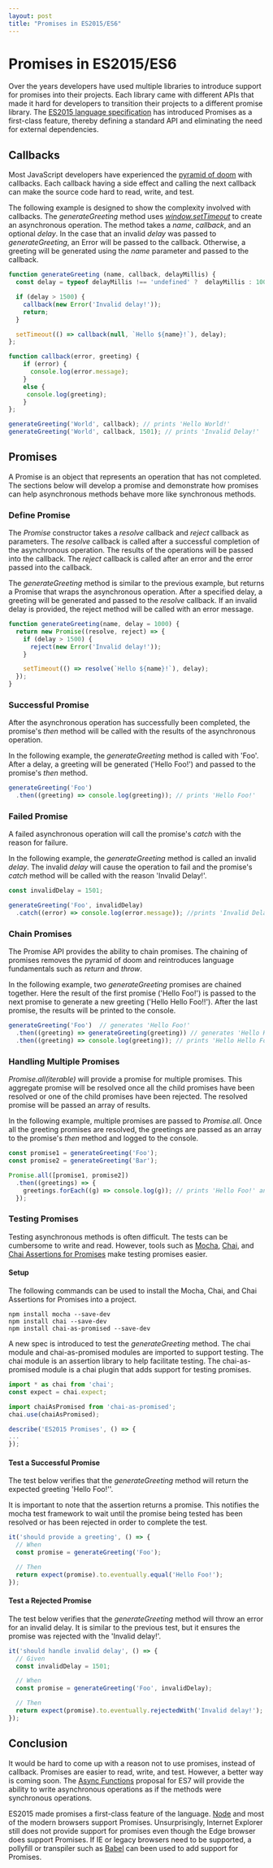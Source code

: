 ```yaml
---
layout: post
title: "Promises in ES2015/ES6"
---
```


# Promises in ES2015/ES6

Over the years developers have used multiple libraries to introduce support for promises into their projects. Each library came with different APIs that made it hard for developers to transition their projects to a different promise library. The [ES2015 language specification](http://www.ecma-international.org/ecma-262/6.0/) has introduced Promises as a first-class feature, thereby defining a standard API and eliminating the need for external dependencies.

## Callbacks
Most JavaScript developers have experienced the [pyramid of doom](http://callbackhell.com) with callbacks. Each callback having a side effect and calling the next callback can make the source code hard to read, write, and test.

The following example is designed to show the complexity involved with callbacks. The _generateGreeting_ method uses [_window.setTimeout_](http://www.w3schools.com/js/js_timing.asp) to create an asynchronous operation. The method takes a _name_, _callback_, and an optional _delay_. In the case that an invalid _delay_ was passed to _generateGreeting_, an Error will be passed to the callback. Otherwise, a greeting will be generated using the _name_ parameter and passed to the callback.   

```javascript
function generateGreeting (name, callback, delayMillis) {
  const delay = typeof delayMillis !== 'undefined' ?  delayMillis : 1000;

  if (delay > 1500) {
    callback(new Error('Invalid delay!'));
    return;
  }

  setTimeout(() => callback(null, `Hello ${name}!`), delay);
};

function callback(error, greeting) {
    if (error) {
      console.log(error.message);
    }
    else {
     console.log(greeting);
    }
};

generateGreeting('World', callback); // prints 'Hello World!'
generateGreeting('World', callback, 1501); // prints 'Invalid Delay!'
```

## Promises
A Promise is an object that represents an operation that has not completed. The sections below will develop a promise and demonstrate how promises can help asynchronous methods behave more like synchronous methods.


### Define Promise
The _Promise_ constructor takes a _resolve_ callback and _reject_ callback as parameters. The _resolve_ callback is called after a successful completion of the asynchronous operation. The results of the operations will be passed into the callback. The _reject_ callback is called after an error and the error passed into the callback.


The _generateGreeting_ method is similar to the previous example, but returns a Promise that wraps the asynchronous operation. After a specified delay, a greeting will be generated and passed to the _resolve_ callback. If an invalid delay is provided, the reject method will be called with an error message.

```javascript
function generateGreeting(name, delay = 1000) {
  return new Promise((resolve, reject) => {
    if (delay > 1500) {
      reject(new Error('Invalid delay!'));
    }

    setTimeout(() => resolve(`Hello ${name}!`), delay);
  });
}
```

### Successful Promise
After the asynchronous operation has successfully been completed, the promise's _then_ method will be called with the results of the asynchronous operation.

In the following example, the _generateGreeting_ method is called with 'Foo'. After a delay, a greeting will be generated ('Hello Foo!') and passed to the promise's _then_ method.

```javascript
generateGreeting('Foo')
  .then((greeting) => console.log(greeting)); // prints 'Hello Foo!'
```

### Failed Promise
A failed asynchronous operation will call the promise's _catch_ with the reason for failure.

In the following example, the _generateGreeting_ method is called an invalid _delay_. The invalid _delay_ will cause the operation to fail and the promise's _catch_ method will be called with the reason 'Invalid Delay!'.

```javascript
const invalidDelay = 1501;

generateGreeting('Foo', invalidDelay)
  .catch((error) => console.log(error.message)); //prints 'Invalid Delay!'
```

### Chain Promises
The Promise API provides the ability to chain promises. The chaining of promises removes the pyramid of doom and reintroduces language fundamentals such as _return_ and _throw_.

In the following example, two _generateGreeting_ promises are chained together. Here the result of the first promise ('Hello Foo!') is passed to the next promise to generate a new greeting ('Hello Hello Foo!!'). After the last promise, the results will be printed to the console.

```javascript
generateGreeting('Foo')  // generates 'Hello Foo!'
  .then((greeting) => generateGreeting(greeting)) // generates 'Hello Hello Foo!!'
  .then((greeting) => console.log(greeting)); // prints 'Hello Hello Foo!!'
```

### Handling Multiple Promises
_Promise.all(iterable)_ will provide a promise for multiple promises. This aggregate promise will be resolved once all the child promises have been resolved or one of the child promises have been rejected. The resolved promise will be passed an array of results.

In the following example, multiple promises are passed to _Promise.all_. Once all the greeting promises are resolved, the greetings are passed as an array to the promise's _then_ method and logged to the console.

```javascript
const promise1 = generateGreeting('Foo');
const promise2 = generateGreeting('Bar');

Promise.all([promise1, promise2])
  .then((greetings) => {
    greetings.forEach((g) => console.log(g)); // prints 'Hello Foo!' and 'Hello Bar!'
  });
```

### Testing Promises
Testing asynchronous methods is often difficult. The tests can be cumbersome to write and read. However, tools such as  [Mocha](https://mochajs.org), [Chai](http://chaijs.com), and [Chai Assertions for Promises](https://github.com/domenic/chai-as-promised) make testing promises easier.

#### Setup
The following commands can be used to install the Mocha, Chai, and Chai Assertions for Promises into a project.

```
npm install mocha --save-dev
npm install chai --save-dev
npm install chai-as-promised --save-dev
```

A new spec is introduced to test the _generateGreeting_ method. The chai module and chai-as-promised modules are imported to support testing. The chai module is an assertion library to help facilitate testing. The chai-as-promised module is a chai plugin that adds support for testing promises.

```javascript
import * as chai from 'chai';
const expect = chai.expect;

import chaiAsPromised from 'chai-as-promised';
chai.use(chaiAsPromised);

describe('ES2015 Promises', () => {
...
});
```

#### Test a Successful Promise
The test below verifies that the _generateGreeting_ method will return the expected greeting 'Hello Foo!''.

It is important to note that the assertion returns a promise. This notifies the mocha test framework to wait until the promise being tested has been resolved or has been rejected in order to complete the test.

```javascript
it('should provide a greeting', () => {
  // When
  const promise = generateGreeting('Foo');

  // Then
  return expect(promise).to.eventually.equal('Hello Foo!');
});
```

#### Test a Rejected Promise
The test below verifies that the _generateGreeting_ method will throw an error for an invalid delay. It is similar to the previous test, but it ensures the promise was rejected with the 'Invalid delay!'.

```javascript
it('should handle invalid delay', () => {
  // Given
  const invalidDelay = 1501;

  // When
  const promise = generateGreeting('Foo', invalidDelay);

  // Then
  return expect(promise).to.eventually.rejectedWith('Invalid delay!');
});
```

## Conclusion
It would be hard to come up with a reason not to use promises, instead of callback. Promises are easier to read, write, and test. However, a better way is coming soon. The [Async Functions](https://tc39.github.io/ecmascript-asyncawait/) proposal for ES7 will provide the ability to write asynchronous operations as if the methods were synchronous operations.

ES2015 made promises a first-class feature of the language. [Node](https://nodejs.org/en/) and most of the modern browsers support Promises. Unsurprisingly, Internet Explorer still does not provide support for promises even though the Edge browser does support Promises. If IE or legacy browsers need to be supported, a pollyfill or transpiler such as [Babel](https://babeljs.io) can been used to add support for Promises.
